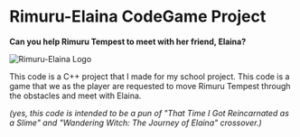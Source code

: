 # Rimuru-Elaina CodeGame Project
**Can you help Rimuru Tempest to meet with her friend, Elaina?**

![Rimuru-Elaina Logo](https://github.com/Naochatty/rimuru-elaina-project/blob/main/assets/logo.png?raw=true)


This code is a C++ project that I made for my school project. This code is a game that we as the player are requested to move Rimuru Tempest through the obstacles and meet with Elaina.

*(yes, this code is intended to be a pun of "That Time I Got Reincarnated as a Slime" and "Wandering Witch: The Journey of Elaina" crossover.)*
